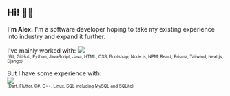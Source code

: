 ## Hi! 👋🏻

**I'm Alex.** I'm a software developer hoping to take my existing experience into industry and expand it further.

I've mainly worked with:
<a href="https://github.com/atbu/atbu">
  <img src="https://skillicons.dev/icons?i=git,github,py,js,java,html,css,bootstrap,nodejs,npm,react,prisma,tailwind,nextjs,django" />
</a>
<br />
<sub><sup>(Git, GitHub, Python, JavaScript, Java, HTML, CSS, Bootstrap, Node.js, NPM, React, Prisma, Tailwind, Next.js, Django)</sub></sup>

But I have some experience with:
<br />
<a href="https://github.com/atbu/atbu">
  <img src="https://skillicons.dev/icons?i=dart,flutter,cs,cpp,linux,mysql,sqlite" />
</a>
<br />
<sub><sup>(Dart, Flutter, C#, C++, Linux, SQL including MySQL and SQLite)</sub></sup>
